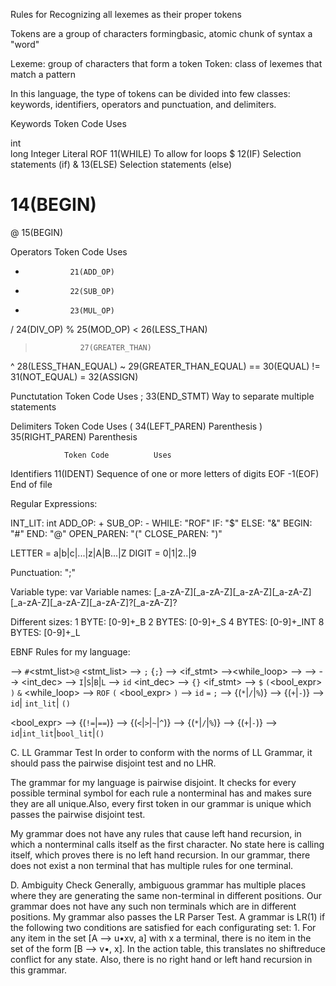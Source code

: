 Rules for Recognizing all lexemes as their proper tokens

Tokens are a group of characters formingbasic, atomic chunk of syntax a "word"

Lexeme: group of characters that form a token
Token: class of lexemes that match a pattern

In this language, the type of tokens can be divided into few classes: keywords, identifiers, operators and punctuation, and delimiters.



Keywords        Token Code           Uses

int  
long                  Integer Literal
ROF             11(WHILE)                  To allow for loops
$               12(IF)                Selection statements (if)
&               13(ELSE)                Selection statements (else)
#               14(BEGIN)
@               15(BEGIN)

Operators       Token Code          Uses
+               21(ADD_OP)          
-               22(SUB_OP)
*               23(MUL_OP)
/               24(DIV_OP)
%               25(MOD_OP)
<               26(LESS_THAN)
>               27(GREATER_THAN)
^               28(LESS_THAN_EQUAL)
~               29(GREATER_THAN_EQUAL)
==              30(EQUAL)
!=              31(NOT_EQUAL)
=               32(ASSIGN)

Punctutation    Token Code          Uses
;               33(END_STMT)        Way to separate multiple statements

Delimiters      Token Code          Uses
(               34(LEFT_PAREN)      Parenthesis
)               35(RIGHT_PAREN)     Parenthesis

                Token Code          Uses
Identifiers     11(IDENT)           Sequence of one or more letters of digits
EOF             -1(EOF)             End of file

Regular Expressions:

INT_LIT: int
ADD_OP: +
SUB_OP: -
WHILE: "ROF"
IF: "$"
ELSE: "&"
BEGIN: "#"
END: "@"
OPEN_PAREN: "("
CLOSE_PAREN: ")"

LETTER = a|b|c|...|z|A|B...|Z
DIGIT = 0|1|2..|9


Punctuation: ";"

Variable type: var
Variable names: [_a-zA-Z][_a-zA-Z][_a-zA-Z][_a-zA-Z][_a-zA-Z][_a-zA-Z][_a-zA-Z]?[_a-zA-Z]?

Different sizes:
1 BYTE: [0-9]+_B
2 BYTES: [0-9]+_S
4 BYTES: [0-9]+_INT
8 BYTES: [0-9]+_L


EBNF Rules for my language:

<program> --> `#`<stmt_list>`@`
<stmt_list> --> <stmt> `;` {<stmt>`;`}
<stmt> --> <if_stmt> 
<stmt> --><while_loop> 
<stmt> --> <assignment>
<stmt> --> <block>
<stmt> --> <declare> 
<int_dec> --> `I`|`S`|`B`|`L`
<declare> --> `id` <int_dec> 
<block> --> `{`<stmt>`}`
<if_stmt> --> `$` `(`<bool_expr> `)` <stmt> `&` <stmt>
<while_loop> --> `ROF` `(` <bool_expr> `)` <stmt>
<assignment> --> `id` `=` <expr> `;`
<expr> --> <term> {(`*`|`/`|`%`)} <term>
<term> -->  <factor> {(`+`|`-`)} <factor>
<factor> --> `id`| `int_lit`| `(`<expr>`)`

<bool_expr> --> <rel> {(`!=`|`==`)} <rel>
<rel> --> <bex> {(`<`|`>`|`~`|`^`)} <bex>
<bex> --> <bterm> {(`*`|`/`|`%`)} <bterm>
<bterm> --> <bfactor> {(`+`|`-`)} <bfactor>
<bfactor> --> `id`|`int_lit`|`bool_lit`|`(`<bex>`)`

C. LL Grammar Test
In order to conform with the norms of LL Grammar, it should pass the pairwise disjoint test and no LHR.

The grammar for my language is pairwise disjoint. It checks for every possible terminal symbol for each rule a
nonterminal has and makes sure they are all unique.Also, every first token in our grammar is unique which passes the pairwise disjoint test.

My grammar does not have any rules that cause left hand recursion, in which a nonterminal calls itself as the first character. No state here is calling itself, which proves there is no left hand recursion. In our grammar, there does not exist a non terminal that has multiple rules for one terminal. 

D. Ambiguity Check
Generally, ambiguous grammar has multiple places where they are generating the same non-terminal in different positions. Our grammar does not have any such non terminals which are in different positions. My grammar also passes the LR Parser Test. A grammar is LR(1) if the following two conditions are satisfied for each configurating set: 1. For any item in the set [A –> u•xv, a] with x a terminal, there is no item in the set of the form [B –> v•, x]. In the action table, this translates no shiftreduce conflict for any state. Also, there is no right hand or left hand recursion in this grammar.












